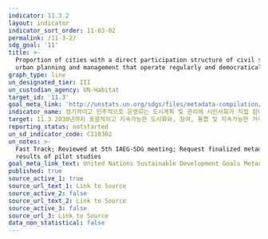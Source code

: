 ```yaml
---
indicator: 11.3.2
layout: indicator
indicator_sort_order: 11-03-02
permalink: /11-3-2/
sdg_goal: '11'
title: >-
  Proportion of cities with a direct participation structure of civil society in
  urban planning and management that operate regularly and democratically
graph_type: line
un_designated_tier: III
un_custodian_agency: UN-Habitat
target_id: '11.3'
goal_meta_link: 'http://unstats.un.org/sdgs/files/metadata-compilation/Metadata-Goal-11.pdf'
indicator_name: 정기적이고 민주적으로 운영되는 도시계획 및 관리에 시민사회가 직접 참여하는 구조를 가지고 있는 도시의 비율
target: 11.3 2030년까지 포괄적이고 지속가능한 도시화와, 참여, 통합 및 지속가능한 거주지 계획 및 관리 역량 강화 
reporting_status: notstarted
un_sd_indicator_code: C110302
un_notes: >-
  Fast Track; Reviewed at 5th IAEG-SDG meeting; Request finalized metadata and
  results of pilot studies
goal_meta_link_text: United Nations Sustainable Development Goals Metadata (pdf 2066kB)
published: true
source_active_1: true
source_url_text_1: Link to Source
source_active_2: false
source_url_text_2: Link to Source
source_active_3: false
source_url_3: Link to Source
data_non_statistical: false
---
```

